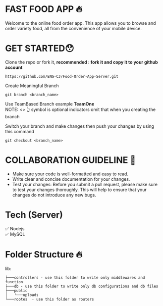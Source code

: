 # FAST FOOD APP 🔥
Welcome to the online food order app. This app allows you to browse and order variety food, all from the convenience of your mobile device.

# GET STARTED😯
Clone the repo or fork it, <strong>recommended : fork it and copy it to your github account</strong>
```
https://github.com/ENG-CJ/Food-Order-App-Server.git
```

Create Meaningful Branch 
```
git branch <branch_name>
```
Use TeamBased Branch example <strong>TeamOne</strong><br>
NOTE: <>  👆 symbol is optional indicators omit that when you creating the branch

Switch your branch and make changes then push your changes by using this command
```
git checkout <branch_name>
```

# COLLABORATION GUIDELINE 📢
- Make sure your code is well-formatted and easy to read.
- Write clear and concise documentation for your changes.
- Test your changes: Before you submit a pull request, please make sure to test your changes thoroughly. This will help to ensure that your changes do not introduce any new bugs.


# Tech (Server)
✅ Nodejs<br>
✅ MySQL<br>

# Folder Structure 🔥
lib:
```
├───controllers - use this folder to write only middlewares and function 
├───db - use this folder to write only db configurations and db files
├───public
│   └───uploads
└───rootes  - use this folder as routers
```
